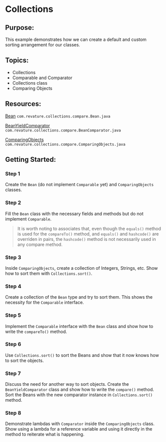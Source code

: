 # Collections
## Purpose:
This example demonstrates how we can create a default and custom sorting arrangement for our classes.
## Topics:
* Collections
* Comparable and Comparator
* Collections class
* Comparing Objects
## Resources: 
[Bean](https://gitlab.com/revature_training/java-team/-/blob/master/java-standard-examples/java/src/main/java/com/revature/collections/compare/Bean.java) `com.revature.collections.compare.Bean.java`

[BeanYieldComparator](https://gitlab.com/revature_training/java-team/-/blob/master/java-standard-examples/java/src/main/java/com/revature/collections/compare/BeanYieldComparator.java) `com.revature.collections.compare.BeanComparator.java`

[ComparingObjects](https://gitlab.com/revature_training/java-team/-/blob/master/java-standard-examples/java/src/main/java/com/revature/collections/compare/ComparingObjects.java) `com.revature.collections.compare.ComparingObjects.java`

## Getting Started:
### Step 1
Create the `Bean` (do not implement `Comparable` yet) and `ComparingObjects` classes.
### Step 2
Fill the `Bean` class with the necessary fields and methods but do not implement `Comparable`.
> It is worth noting to associates that, even though the `equals()` method is used for the `compareTo()` method, and `equals()` and `hashcode()` are overriden in pairs, the `hashcode()` method is not necessarily used in any compare method.
### Step 3
Inside `ComparingObjects`, create a collection of Integers, Strings, etc. Show how to sort them with `Collections.sort()`.
### Step 4
Create a collection of the `Bean` type and try to sort them. This shows the necessity for the `Comparable` interface.
### Step 5
Implement the `Comparable` interface with the `Bean` class and show how to write the `compareTo()` method.
### Step 6
Use `Collections.sort()` to sort the Beans and show that it now knows how to sort the objects.
### Step 7
Discuss the need for another way to sort objects. Create the `BeanYieldComparator` class and show how to write the `compare()` method. Sort the Beans with the new comparator instance in `Collections.sort()` method.
### Step 8
Demonstrate lambdas with `Comparator` inside the `ComparingObjects` class. Show using a lambda for a reference variable and using it directly in the method to reiterate what is happening.